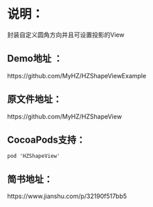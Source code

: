<h1>说明：</h1>
封装自定义圆角方向并且可设置投影的View

<h2>Demo地址 ：</h2>
https://github.com/MyHZ/HZShapeViewExample

<h2>原文件地址：</h2>
https://github.com/MyHZ/HZShapeView

<h2>CocoaPods支持：</h2>

```
pod 'HZShapeView'
```

<h2>简书地址：</h2>
https://www.jianshu.com/p/32190f517bb5


